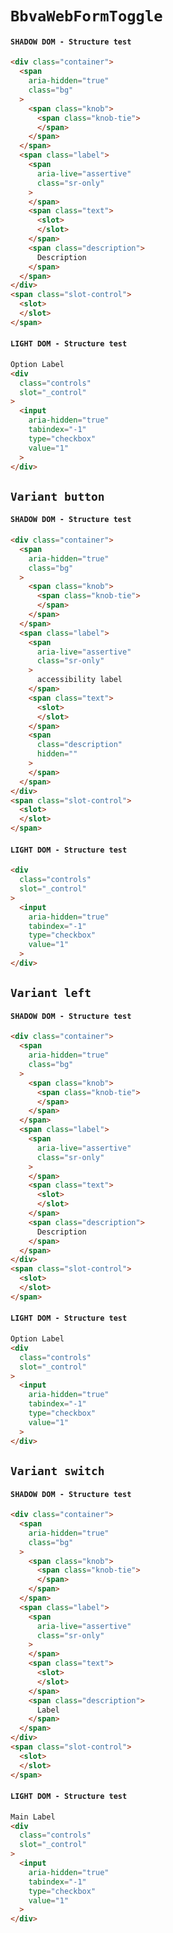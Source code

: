 # `BbvaWebFormToggle`

#### `SHADOW DOM - Structure test`

```html
<div class="container">
  <span
    aria-hidden="true"
    class="bg"
  >
    <span class="knob">
      <span class="knob-tie">
      </span>
    </span>
  </span>
  <span class="label">
    <span
      aria-live="assertive"
      class="sr-only"
    >
    </span>
    <span class="text">
      <slot>
      </slot>
    </span>
    <span class="description">
      Description
    </span>
  </span>
</div>
<span class="slot-control">
  <slot>
  </slot>
</span>

```

#### `LIGHT DOM - Structure test`

```html
Option Label
<div
  class="controls"
  slot="_control"
>
  <input
    aria-hidden="true"
    tabindex="-1"
    type="checkbox"
    value="1"
  >
</div>

```

## `Variant button`

####   `SHADOW DOM - Structure test`

```html
<div class="container">
  <span
    aria-hidden="true"
    class="bg"
  >
    <span class="knob">
      <span class="knob-tie">
      </span>
    </span>
  </span>
  <span class="label">
    <span
      aria-live="assertive"
      class="sr-only"
    >
      accessibility label
    </span>
    <span class="text">
      <slot>
      </slot>
    </span>
    <span
      class="description"
      hidden=""
    >
    </span>
  </span>
</div>
<span class="slot-control">
  <slot>
  </slot>
</span>

```

####   `LIGHT DOM - Structure test`

```html
<div
  class="controls"
  slot="_control"
>
  <input
    aria-hidden="true"
    tabindex="-1"
    type="checkbox"
    value="1"
  >
</div>

```

## `Variant left`

####   `SHADOW DOM - Structure test`

```html
<div class="container">
  <span
    aria-hidden="true"
    class="bg"
  >
    <span class="knob">
      <span class="knob-tie">
      </span>
    </span>
  </span>
  <span class="label">
    <span
      aria-live="assertive"
      class="sr-only"
    >
    </span>
    <span class="text">
      <slot>
      </slot>
    </span>
    <span class="description">
      Description
    </span>
  </span>
</div>
<span class="slot-control">
  <slot>
  </slot>
</span>

```

####   `LIGHT DOM - Structure test`

```html
Option Label
<div
  class="controls"
  slot="_control"
>
  <input
    aria-hidden="true"
    tabindex="-1"
    type="checkbox"
    value="1"
  >
</div>

```

## `Variant switch`

####   `SHADOW DOM - Structure test`

```html
<div class="container">
  <span
    aria-hidden="true"
    class="bg"
  >
    <span class="knob">
      <span class="knob-tie">
      </span>
    </span>
  </span>
  <span class="label">
    <span
      aria-live="assertive"
      class="sr-only"
    >
    </span>
    <span class="text">
      <slot>
      </slot>
    </span>
    <span class="description">
      Label
    </span>
  </span>
</div>
<span class="slot-control">
  <slot>
  </slot>
</span>

```

####   `LIGHT DOM - Structure test`

```html
Main Label
<div
  class="controls"
  slot="_control"
>
  <input
    aria-hidden="true"
    tabindex="-1"
    type="checkbox"
    value="1"
  >
</div>

```

